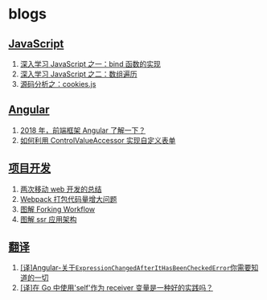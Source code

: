 # blogs

## [JavaScript](https://github.com/shhdgit/blogs/issues?q=is%3Aopen+is%3Aissue+label%3AJavaScript)

1.  [深入学习 JavaScript 之一：bind 函数的实现](https://github.com/shhdgit/blogs/issues/1)
1.  [深入学习 JavaScript 之二：数组遍历](https://github.com/shhdgit/blogs/issues/4)
1.  [源码分析之：cookies.js](https://github.com/shhdgit/blogs/issues/6)

## [Angular](https://github.com/shhdgit/blogs/labels/Angular)

1.  [2018 年，前端框架 Angular 了解一下？](https://github.com/shhdgit/blogs/issues/9)
1.  [如何利用 ControlValueAccessor 实现自定义表单](https://github.com/shhdgit/blogs/issues/11)

## [项目开发](https://github.com/shhdgit/blogs/issues?q=is%3Aissue+is%3Aopen+label%3A%E9%A1%B9%E7%9B%AE%E5%BC%80%E5%8F%91)

1.  [两次移动 web 开发的总结](https://github.com/shhdgit/blogs/issues/2)
1.  [Webpack 打包代码量增大问题](https://github.com/shhdgit/blogs/issues/3)
1.  [图解 Forking Workflow](https://github.com/shhdgit/blogs/issues/10)
1.  [图解 ssr 应用架构](https://github.com/shhdgit/blogs/issues/12)

## [翻译](https://github.com/shhdgit/blogs/labels/%E7%BF%BB%E8%AF%91)

1.  [[译]Angular-关于`ExpressionChangedAfterItHasBeenCheckedError`你需要知道的一切](https://github.com/shhdgit/blogs/issues/7)
1.  [[译]在 Go 中使用'self'作为 receiver 变量是一种好的实践吗？](https://github.com/shhdgit/blogs/issues/8)

